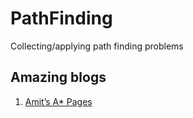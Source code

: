 # PathFinding
Collecting/applying path finding problems

## Amazing blogs
1. [Amit’s A* Pages](theory.stanford.edu/~amitp/GameProgramming/)
